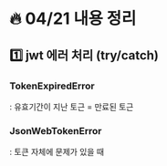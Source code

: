 # :fire: 04/21 내용 정리

## :one:  jwt 에러 처리 (try/catch)

### TokenExpiredError
: 유효기간이 지난 토근 = 만료된 토근

### JsonWebTokenError
: 토큰 자체에 문제가 있을 때 
